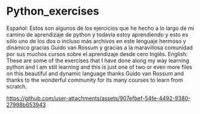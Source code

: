 # Python_exercises
Español:
Estos son algunos de los ejercicios que he hecho a lo largo de mi camino de aprendizaje de python
y todavía estoy aprendiendo y esto es sólo uno de los dos o incluso más archivos en este
lenguaje hermoso y dinámico gracias Guido van Rossum y gracias a la maravillosa comunidad por sus muchos cursos sobre el aprendizaje desde cero Inglés.
English:
These are some of the exercises that I have done along my way learning python and I am still learning and
this is just one of two or even more files on this beautiful and dynamic language 
thanks Guido van Rossum and thanks to the wonderful 
community for its many courses to learn from scratch.

https://github.com/user-attachments/assets/907efbef-54fe-4492-9380-27998b653943
